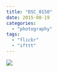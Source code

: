 ```yaml
---
title: "DSC_0150"
date: 2015-08-19
categories: 
  - "photography"
tags: 
  - "flickr"
  - "ifttt"
---
```


![](https://farm6.staticflickr.com/5708/20508930959_d920bb12ff_b.jpg)
